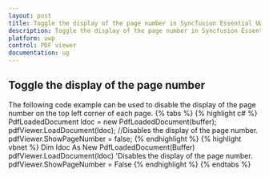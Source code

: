 ```yaml
---
layout: post
title: Toggle the display of the page number in Syncfusion Essential UWP PDF viewer.
description: Toggle the display of the page number in Syncfusion Essential UWP PDF viewer.
platform: uwp
control: PDF viewer
documentation: ug
---
```


## Toggle the display of the page number
The following code example can be used to disable the display of the page number on the top left corner of each page. 
{% tabs %}
{% highlight c# %}
PdfLoadedDocument ldoc = new PdfLoadedDocument(buffer);
pdfViewer.LoadDocument(ldoc);
//Disables the display of the page number.
pdfViewer.ShowPageNumber = false;
{% endhighlight %}
{% highlight vbnet %}
Dim ldoc As New PdfLoadedDocument(Buffer)
pdfViewer.LoadDocument(ldoc)
'Disables the display of the page number.
pdfViewer.ShowPageNumber = False
{% endhighlight %}
{% endtabs %}
